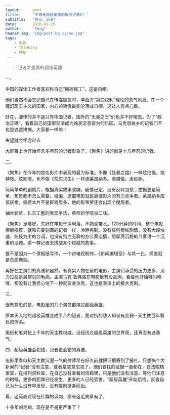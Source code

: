 ```yaml
---
layout:     post
title:      "不再是超级英雄的报纸记者们 "
subtitle:   "再见，记者"
date:       2016-01-25
author:     "Teng"
header-img: "img/post-bg-jizhe.jpg"
tags:
    - 电影
    - Thinking
    - 瞎扯
---
```



> 记者才是真的超级英雄



一、

中国的媒体工作者喜欢称自己“搬砖民工”，这是自嘲。

他们当然不会忘记自己在传媒启蒙时，学西方“第四权利”理论的意气风发。在一个魔幻现实主义的国家，内心的骄傲最能沦落成自嘲，这让人有点心酸。

好在，凄惨的并不是只有中国记者，国外的“无冕之王”们也并不好哪去。为了“政治正确”，看着自己的国家渐渐成为难民恣意妄为的乐园，马克思故乡的记者们不也是遮遮掩掩。大家都一样嘛！

失望就会怀念过去

大屏幕上也开始怀念多年前的记者形象了，《聚焦》讲的就是十几年前的记者。

二、

《聚焦》在今年的提名影片中表现的最为标准。不像《狂暴之路》一样炫拍摄。炫特效。炫剧情。也不像《荒原求生》一样虐莱昂纳多。虐摄像。虐动物。

简简单单的剧情片，根据真实故事改编，剧情已定，没有反转包袱；拍摄更是简单，布景都不怎么需要。偏偏，这部电影就是最佳影片的有力竞争者。莱昂纳多应该庆幸，倘若本片不是群戏居多，他的影帝梦还会出现个搅局者。

抽丝剥茧，扎实工整的表现手法，典型的学院派口味。

《聚焦》足够好，先好在电影干净利落，不拖泥带水。120分钟的时间，整个电影层层推荐，就和它要刻画的记者一样，冷静克制。没有任何旁线剧情，没有大段快速、炫技为主的台词，也没有狗血无聊的办公室恋情，用犀厉沉稳的节奏讲一个沉重的话题。讲一群记者去挑战某个权威的故事。

要不是因为一个讲报纸写作，一个讲电视制作，《新闻编辑室》与其一比，简直就是负面典型。

再好在主演们的真诚和自然。有真实人物在前的电影，主演们承受的压力更多，用力过猛是最常见的毛病。主演马克·鲁弗洛在电影里有段高潮，看着他开始喊叫咆哮，都没有让我担心他下一秒就变身浩克，这也是表演上的极大克制。

三、

很有意思的是，电影里的几个演员都演过超级英雄。

原本天入地的超级英雄变成平凡的记者，要对抗的敌人却没有变弱--天主教百年磐石的体系。

用纸和笔对抗上千年的天主教权威，没经历过超级英雄的世界观，还真没有这勇气。

四、超级英雄会犯错，记者更会错的离谱。

电影里看似和天主教沆瀣一气的律师早在好久前就把证据寄到了报社。只想搞个大新闻的“记者”没有注意，或者是故意忽视了。他们要找的证据一直都在，在法院档案室，在报刊资料室，在自己没有查看的信箱里，只是他们没有注意。等他们注意的时候，更多的犯罪已经发生，更多的人已经受害，“超级英雄”开始后悔，反省自己为什么没有早发现，没有提前挺身而出。

看，这简直对现在传媒的讽刺，原来这毛病早有了。

十多年的毛病，现在是不是更严重了？

